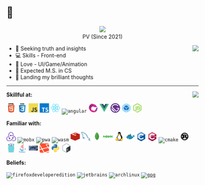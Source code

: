 # 🍐

<p align="center">
  <a href="https://count.getloli.com"><img src="https://count.getloli.com/get/@satouriko?theme=gelbooru" /></a>
  <br />
  PV (Since 2021)
</p>

<a href="https://sourcerer.io/satouriko"><img align="right" src="https://github-readme-stats.vercel.app/api?username=satouriko&show_icons=true" /></a>

- 🌙 Seeking truth and insights
- 💻 Skills - Front-end
- 🎀 Love - UI/Game/Animation
- 🎐 Expected M.S. in CS
- 💓 Landing my brilliant thoughts

---

<a href="https://leetcode.com/satouriko"><img align="right" src="https://leetcode-progress.cool2645.workers.dev/?username=satouriko" height="100" /></a>

**Skillful at:**

<code><img src="https://raw.githubusercontent.com/devicons/devicon/master/icons/html5/html5-original-wordmark.svg" alt="html5" height="25"/></code>
<code><img src="https://raw.githubusercontent.com/devicons/devicon/master/icons/css3/css3-original-wordmark.svg" alt="css3" height="25"/></code>
<code><img src="https://raw.githubusercontent.com/devicons/devicon/master/icons/javascript/javascript-original.svg" alt="javascript" height="25"/></code>
<code><img src="https://raw.githubusercontent.com/devicons/devicon/master/icons/typescript/typescript-original.svg" alt="typescript" height="25"/></code>
<code><img src="https://raw.githubusercontent.com/devicons/devicon/master/icons/react/react-original.svg" alt="react" height="25"/></code>
<code><img src="https://angular.io/assets/images/logos/angular/angular.svg" alt="angular" height="25"/></code>
<code><img src="https://raw.githubusercontent.com/ReactiveX/rxjs/master/resources/CI-CD/logo/svg/RxJs_Logo_Basic.svg" alt="rxjs" height="25"/></code>
<code><img src="https://raw.githubusercontent.com/devicons/devicon/master/icons/vuejs/vuejs-original.svg" alt="vue" height="25"/></code>
<code><img src="https://raw.githubusercontent.com/devicons/devicon/master/icons/gatsby/gatsby-original.svg" alt="gatsby" height="25"/></code>
<code><img src="https://raw.githubusercontent.com/devicons/devicon/master/icons/webpack/webpack-original.svg" alt="webpack" height="25"/></code>
<code><img src="https://raw.githubusercontent.com/devicons/devicon/master/icons/nodejs/nodejs-original.svg" alt="nodejs" height="25"/></code>

**Familiar with:** 

<code><img src="https://raw.githubusercontent.com/devicons/devicon/master/icons/redux/redux-original.svg" alt="redux" height="25"/></code>
<code><img src="https://mobx.js.org/assets/mobx.png" alt="mobx" height="25"/></code>
<code><img src="https://raw.githubusercontent.com/webmaxru/progressive-web-apps-logo/master/pwalogo.svg" alt="pwa" height="25"/></code>
<code><img src="https://upload.wikimedia.org/wikipedia/commons/1/1f/WebAssembly_Logo.svg" alt="wasm" height="25"/></code>
<code><img src="https://raw.githubusercontent.com/devicons/devicon/master/icons/redis/redis-original.svg" alt="redis" height="25"/></code>
<code><img src="https://raw.githubusercontent.com/devicons/devicon/master/icons/mysql/mysql-original.svg" alt="mysql" height="25"/></code>
<code><img src="https://raw.githubusercontent.com/devicons/devicon/master/icons/mongodb/mongodb-original.svg" alt="mongodb" height="25"/></code>
<code><img src="https://raw.githubusercontent.com/devicons/devicon/master/icons/nginx/nginx-original.svg" alt="nginx" height="25"/></code>
<code><img src="https://raw.githubusercontent.com/devicons/devicon/master/icons/linux/linux-original.svg" alt="linux" height="25"/></code>
<code><img src="https://raw.githubusercontent.com/devicons/devicon/master/icons/docker/docker-original.svg" alt="docker" height="25"/></code>
<code><img src="https://raw.githubusercontent.com/devicons/devicon/master/icons/c/c-original.svg" alt="c" height="25"/></code>
<code><img src="https://raw.githubusercontent.com/devicons/devicon/master/icons/cplusplus/cplusplus-original.svg" alt="cplusplus" height="25"/></code>
<code><img src="https://upload.wikimedia.org/wikipedia/commons/1/13/Cmake.svg" alt="cmake" height="25"/></code>
<code><img src="https://raw.githubusercontent.com/devicons/devicon/master/icons/rust/rust-plain.svg" alt="rust" height="25"/></code>
<code><img src="https://raw.githubusercontent.com/devicons/devicon/master/icons/go/go-original.svg" alt="go" height="25"/></code>
<code><img src="https://raw.githubusercontent.com/devicons/devicon/master/icons/java/java-original.svg" alt="java" height="25"/></code>
<code><img src="https://raw.githubusercontent.com/devicons/devicon/master/icons/php/php-original.svg" alt="php" height="25"/></code>
<code><img src="https://raw.githubusercontent.com/devicons/devicon/master/icons/laravel/laravel-plain.svg" alt="laravel" height="25"/></code>
<code><img src="https://raw.githubusercontent.com/devicons/devicon/master/icons/python/python-original.svg" alt="python" height="25"/></code>
<code><img src="https://raw.githubusercontent.com/devicons/devicon/master/icons/bash/bash-original.svg" alt="bash" height="25"/></code>

**Beliefs:**

<code><img src="https://design.firefox.com/product-identity/firefox-developer-edition/firefox-logo-developer-edition.svg" alt="firefoxdeveloperedition" height="25" /></code>
<code><img src="https://www.jetbrains.com/company/brand/img/logo1.svg" alt="jetbrains" height="25" /></code>
<code><img src="https://upload.wikimedia.org/wikipedia/commons/a/a5/Archlinux-icon-crystal-64.svg" alt="archlinux" height="25" /></code>
<code><a href="https://github.com/satouriko/satouriko/blob/master/pgp.asc"><img src="https://upload.wikimedia.org/wikipedia/commons/a/a3/GnuPG-Logo.svg" alt="gpg" height="25" /></a></code>
